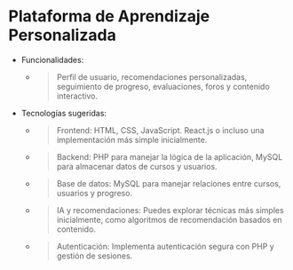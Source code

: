 # Plataforma de Aprendizaje Personalizada

- Funcionalidades:
    - > Perfil de usuario, recomendaciones personalizadas, seguimiento de progreso, evaluaciones, foros y contenido interactivo.
- Tecnologías sugeridas:
    - > Frontend: HTML, CSS, JavaScript. React.js o incluso una implementación más simple inicialmente.
    - > Backend: PHP para manejar la lógica de la aplicación, MySQL para almacenar datos de cursos y usuarios.
    - > Base de datos: MySQL para manejar relaciones entre cursos, usuarios y progreso.
    - > IA y recomendaciones: Puedes explorar técnicas más simples inicialmente, como algoritmos de recomendación basados en contenido.
    - > Autenticación: Implementa autenticación segura con PHP y gestión de sesiones.